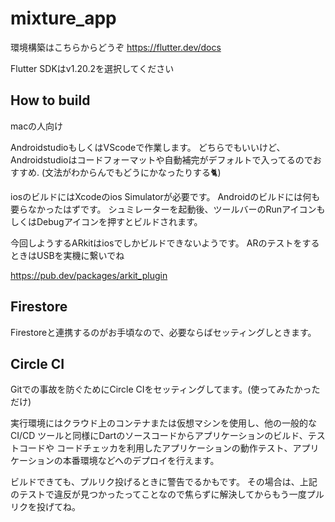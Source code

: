 # mixture_app

環境構築はこちらからどうぞ
https://flutter.dev/docs

Flutter SDKはv1.20.2を選択してください

## How to build
macの人向け

AndroidstudioもしくはVScodeで作業します。
どちらでもいいけど、Androidstudioはコードフォーマットや自動補完がデフォルトで入ってるのでおすすめ.
(文法がわからんでもどうにかなったりする🐈)

iosのビルドにはXcodeのios Simulatorが必要です。
Androidのビルドには何も要らなかったはずです。
シュミレーターを起動後、ツールバーのRunアイコンもしくはDebugアイコンを押すとビルドされます。

今回しようするARkitはiosでしかビルドできないようです。
ARのテストをするときはUSBを実機に繋いでね

https://pub.dev/packages/arkit_plugin

## Firestore
Firestoreと連携するのがお手頃なので、必要ならばセッティングしときます。

## Circle CI
Gitでの事故を防ぐためにCircle CIをセッティングしてます。(使ってみたかっただけ)

実行環境にはクラウド上のコンテナまたは仮想マシンを使用し、他の一般的な CI/CD ツールと同様にDartのソースコードからアプリケーションのビルド、テストコードや
コードチェッカを利用したアプリケーションの動作テスト、アプリケーションの本番環境などへのデプロイを行えます。

ビルドできても、プルリク投げるときに警告でるかもです。
その場合は、上記のテストで違反が見つかったってことなので焦らずに解決してからもう一度プルリクを投げてね。



